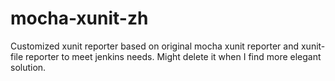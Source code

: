 mocha-xunit-zh
==============

Customized xunit reporter based on original mocha xunit reporter and xunit-file reporter to meet jenkins needs. Might delete it when I find more elegant solution.

